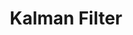 ---
order: 2
title: Kalman Filter
listing:
  fields: [title, description]
  type: table
  sort-ui: false
  filter-ui: false
---